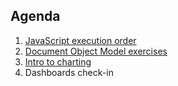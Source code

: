 ## Agenda

1.  [JavaScript execution order](https://docs.google.com/presentation/d/1OZ_MElM7K_bfANSIJUcIUW9fB4T-IxU5tSwFFPkpNsI/edit?usp=sharing)
2.  [Document Object Model exercises](https://github.com/musa-6110-fall-2023/dom-exercises)
3.  [Intro to charting](../resources/charting-libraries.md)
4.  Dashboards check-in